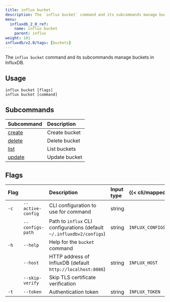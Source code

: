 ```yaml
---
title: influx bucket
description: The `influx bucket` command and its subcommands manage buckets in InfluxDB.
menu:
  influxdb_2_0_ref:
    name: influx bucket
    parent: influx
weight: 101
influxdb/v2.0/tags: [buckets]
---
```


The `influx bucket` command and its subcommands manage buckets in InfluxDB.

## Usage
```
influx bucket [flags]
influx bucket [command]
```

## Subcommands
| Subcommand                                                  | Description   |
|:----------                                                  |:-----------   |
| [create](/influxdb/v2.0/reference/cli/influx/bucket/create) | Create bucket |
| [delete](/influxdb/v2.0/reference/cli/influx/bucket/delete) | Delete bucket |
| [list](/influxdb/v2.0/reference/cli/influx/bucket/list)     | List buckets  |
| [update](/influxdb/v2.0/reference/cli/influx/bucket/update) | Update bucket |

## Flags
| Flag |                   | Description                                                           | Input type | {{< cli/mapped >}}   |
|:---- |:---               |:-----------                                                           |:---------- |:------------------   |
| `-c` | `--active-config` | CLI configuration to use for command                                  | string     |                      |
|      | `--configs-path`  | Path to `influx` CLI configurations (default `~/.influxdbv2/configs`) | string     |`INFLUX_CONFIGS_PATH` |
| `-h` | `--help`          | Help for the `bucket` command                                         |            |                      |
|      | `--host`          | HTTP address of InfluxDB (default `http://localhost:8086`)            | string     | `INFLUX_HOST`        |
|      | `--skip-verify`   | Skip TLS certificate verification                                     |            |                      |
| `-t` | `--token`         | Authentication token                                                  | string     | `INFLUX_TOKEN`       |
